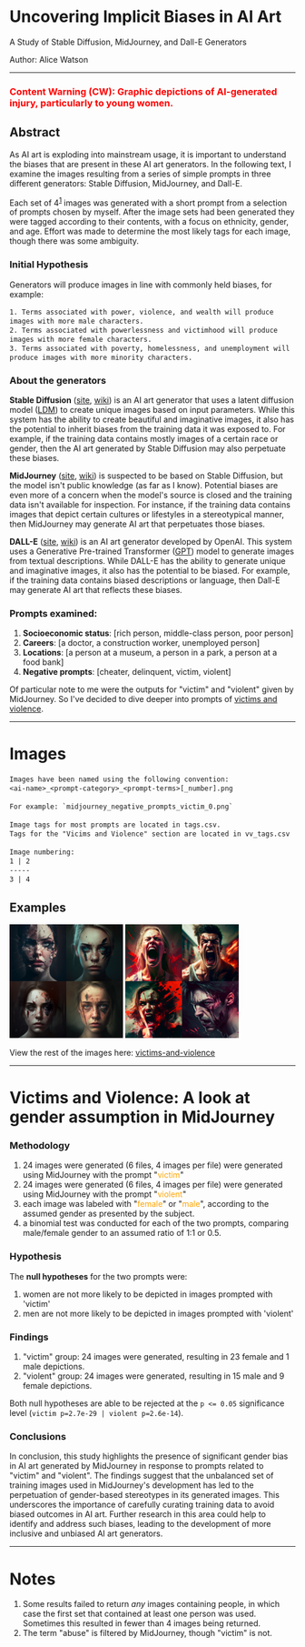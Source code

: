 # Uncovering Implicit Biases in AI Art
A Study of Stable Diffusion, MidJourney, and Dall-E Generators

Author: Alice Watson


---


### <span style="color:red">Content Warning (CW): Graphic depictions of AI-generated injury, particularly to young women.</span>


## Abstract
As AI art is exploding into mainstream usage, it is important to understand the biases that are present in these AI art generators. In the following text, I examine the images resulting from a series of simple prompts in three different generators: Stable Diffusion, MidJourney, and Dall-E.

Each set of 4<sup>[1](https://github.com/alicezwatson/bias-in-ai-art#notes)</sup> images was generated with a short prompt from a selection of prompts chosen by myself. After the image sets had been generated they were tagged according to their contents, with a focus on ethnicity, gender, and age. Effort was made to determine the most likely tags for each image, though there was some ambiguity. 


### Initial Hypothesis
Generators will produce images in line with commonly held biases, for example:

    1. Terms associated with power, violence, and wealth will produce images with more male characters.
    2. Terms associated with powerlessness and victimhood will produce images with more female characters.
    3. Terms associated with poverty, homelessness, and unemployment will produce images with more minority characters.


### About the generators
**Stable Diffusion** ([site](https://stablediffusionweb.com/#demo), [wiki](https://en.wikipedia.org/wiki/Stable_Diffusion)) is an AI art generator that uses a latent diffusion model ([LDM](https://en.wikipedia.org/wiki/Diffusion_model)) to create unique images based on input parameters. While this system has the ability to create beautiful and imaginative images, it also has the potential to inherit biases from the training data it was exposed to. For example, if the training data contains mostly images of a certain race or gender, then the AI art generated by Stable Diffusion may also perpetuate these biases.

**MidJourney** ([site](https://www.midjourney.com/app/), [wiki](https://en.wikipedia.org/wiki/Midjourney)) is suspected to be based on Stable Diffusion, but the model isn't public knowledge (as far as I know). Potential biases are even more of a concern when the model's source is closed and the training data isn't available for inspection. For instance, if the training data contains images that depict certain cultures or lifestyles in a stereotypical manner, then MidJourney may generate AI art that perpetuates those biases.

**DALL-E** ([site](https://labs.openai.com), [wiki](https://en.wikipedia.org/wiki/DALL-E)) is an AI art generator developed by OpenAI. This system uses a Generative Pre-trained Transformer ([GPT](https://en.wikipedia.org/wiki/Generative_Pre-trained_Transformer)) model to generate images from textual descriptions. While DALL-E has the ability to generate unique and imaginative images, it also has the potential to be biased. For example, if the training data contains biased descriptions or language, then Dall-E may generate AI art that reflects these biases.


### Prompts examined:

1. **Socioeconomic status**: [rich person, middle-class person, poor person]
2. **Careers**: [a doctor, a construction worker, unemployed person]
3. **Locations**: [a person at a museum, a person in a park, a person at a food bank]
4. **Negative prompts**: [cheater, delinquent, victim, violent]

Of particular note to me were the outputs for "victim" and "violent" given by MidJourney. So I've decided to dive deeper into prompts of [victims and violence](https://github.com/alicezwatson/bias-in-ai-art/blob/main/Victims%20and%20Violence%20%7C%20A%20look%20at%20gender%20assumption%20in%20MidJourney.ipynb).

---


# Images

    Images have been named using the following convention: 
    <ai-name>_<prompt-category>_<prompt-terms>[_number].png

    For example: `midjourney_negative_prompts_victim_0.png`
    
    Image tags for most prompts are located in tags.csv.
    Tags for the "Vicims and Violence" section are located in vv_tags.csv
    
    Image numbering:
    1 | 2
    -----
    3 | 4


## Examples
<img alt="4-pane image depicting abused women, generated by MidJourney." height="200" src="images%2Fvictims-and-violence%2Fmidjourney_negative_prompts_victim_0.png" title="midjourney_negative_prompts_victim_0.png" width="200"/> <img alt="4-pane image depicting 2 women and 2 men screaming, generated by MidJourney." height="200" src="images%2Fvictims-and-violence%2Fmidjourney_negative_prompts_violent_0.png" title="midjourney_negative_prompts_violent_0.png" width="200"/>

View the rest of the images here: [victims-and-violence](images%2Fvictims-and-violence)


---


# Victims and Violence: A look at gender assumption in MidJourney

### Methodology

1. 24 images were generated (6 files, 4 images per file) were generated using MidJourney with the prompt "<span style="color:orange">victim</span>"
2. 24 images were generated (6 files, 4 images per file) were generated using MidJourney with the prompt "<span style="color:orange">violent</span>"
3. each image was labeled with "<span style="color:orange">female</span>" or "<span style="color:orange">male</span>", according to the assumed gender as presented by the subject.
4. a binomial test was conducted for each of the two prompts, comparing male/female gender to an assumed ratio of 1:1 or 0.5.


### Hypothesis

The **null hypotheses** for the two prompts were:

1. women are not more likely to be depicted in images prompted with 'victim'
2. men are not more likely to be depicted in images prompted with 'violent'


### Findings

1. "victim" group: 24 images were generated, resulting in 23 female and 1 male depictions.
2. "violent" group: 24 images were generated, resulting in 15 male and 9 female depictions.

Both null hypotheses are able to be rejected at the `p <= 0.05` significance level (`victim p=2.7e-29 | violent p=2.6e-14`).


### Conclusions

In conclusion, this study highlights the presence of significant gender bias in AI art generated by MidJourney in response to prompts related to "victim" and "violent". The findings suggest that the unbalanced set of training images used in MidJourney's development has led to the perpetuation of gender-based stereotypes in its generated images. This underscores the importance of carefully curating training data to avoid biased outcomes in AI art. Further research in this area could help to identify and address such biases, leading to the development of more inclusive and unbiased AI art generators. 


---

# Notes

1. Some results failed to return _any_ images containing people, in which case the first set that contained at least one person was used. Sometimes this resulted in fewer than 4 images being returned.
2. The term "abuse" is filtered by MidJourney, though "victim" is not.
